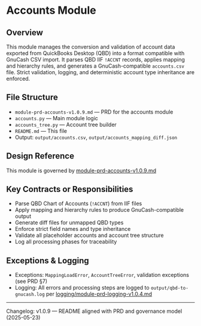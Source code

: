 # Accounts Module

## Overview
This module manages the conversion and validation of account data exported from QuickBooks Desktop (QBD) into a format compatible with GnuCash CSV import. It parses QBD IIF `!ACCNT` records, applies mapping and hierarchy rules, and generates a GnuCash-compatible `accounts.csv` file. Strict validation, logging, and deterministic account type inheritance are enforced.

## File Structure
- `module-prd-accounts-v1.0.9.md` — PRD for the accounts module
- `accounts.py` — Main module logic
- `accounts_tree.py` — Account tree builder
- `README.md` — This file
- Output: `output/accounts.csv`, `output/accounts_mapping_diff.json`

## Design Reference
This module is governed by [module-prd-accounts-v1.0.9.md](./module-prd-accounts-v1.0.9.md)

## Key Contracts or Responsibilities
- Parse QBD Chart of Accounts (`!ACCNT`) from IIF files
- Apply mapping and hierarchy rules to produce GnuCash-compatible output
- Generate diff files for unmapped QBD types
- Enforce strict field names and type inheritance
- Validate all placeholder accounts and account tree structure
- Log all processing phases for traceability

## Exceptions & Logging
- Exceptions: `MappingLoadError`, `AccountTreeError`, validation exceptions (see PRD §7)
- Logging: All errors and processing steps are logged to `output/qbd-to-gnucash.log` per [logging/module-prd-logging-v1.0.4.md](../logging/module-prd-logging-v1.0.4.md)

---
Changelog: v1.0.9 — README aligned with PRD and governance model (2025-05-23)
